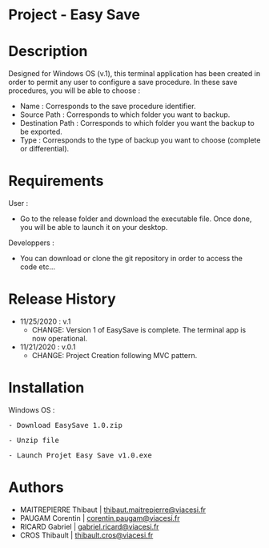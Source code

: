 # Project - Easy Save

# Description
Designed for Windows OS (v.1), this terminal application has been created in order to permit any user to configure a save procedure.
In these save procedures, you will be able to choose :
<ul>
  <li>Name : Corresponds to the save procedure identifier.</li>
  <li>Source Path : Corresponds to which folder you want to backup.</li>
  <li>Destination Path : Corresponds to which folder you want the backup to be exported.</li>
  <li>Type : Corresponds to the type of backup you want to choose (complete or differential).</li>
</ul>

# Requirements
User :
<ul>
  <li>Go to the release folder and download the executable file. Once done, you will be able to launch it on your desktop.</li>
</ul>
Developpers :
<ul>
  <li>You can download or clone the git repository in order to access the code etc...</li>
</ul>

# Release History
<ul>
  <li>11/25/2020 : v.1
    <ul>
      <li>CHANGE: Version 1 of EasySave is complete. The terminal app is now operational.</li>
    </ul>
  </li>
  <li>11/21/2020 : v.0.1
    <ul>
      <li>CHANGE: Project Creation following MVC pattern.</li>
    </ul>
  </li>
</ul>

# Installation
Windows OS :
<div class="highlight highlight-source-shell">
  <pre>- Download EasySave 1.0.zip</pre>
  <pre>- Unzip file</pre>
  <pre>- Launch Projet Easy Save v1.0.exe</pre>
</div>

# Authors
<ul>
  <li>MAITREPIERRE Thibaut | <a href="mailto:thibaut.maitrepierre@viacesi.fr">thibaut.maitrepierre@viacesi.fr</a></li>
  <li>PAUGAM Corentin | <a href="mailto:corentin.paugam@viacesi.fr">corentin.paugam@viacesi.fr</a></li>
  <li>RICARD Gabriel | <a href="mailto:gabriel.ricard@viacesi.fr">gabriel.ricard@viacesi.fr</a></li>
  <li>CROS Thibault | <a href="mailto:thibault.cros@viacesi.fr">thibault.cros@viacesi.fr</a></li>
</ul>
